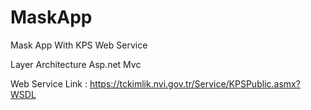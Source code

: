 # MaskApp
Mask App With KPS Web Service 

Layer Architecture Asp.net Mvc


Web Service Link : https://tckimlik.nvi.gov.tr/Service/KPSPublic.asmx?WSDL
